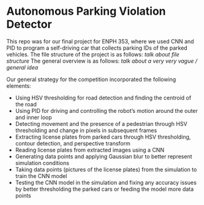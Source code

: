 # Autonomous Parking Violation Detector
This repo was for our final project for ENPH 353, where we used CNN and PID to program a self-driving car that collects parking IDs of the parked
vehicles.
The file structure of the project is as follows: *talk about file structure*
The general overview is as follows: *talk about a very very vague / general idea*

Our general strategy for the competition incorporated the following elements:
- Using HSV thresholding for road detection and finding the centroid of the road
- Using PID for driving and controlling the robot’s motion around the outer and inner loop 
- Detecting movement and the presence of a pedestrian through HSV thresholding and change in pixels in subsequent frames
- Extracting license plates from parked cars through HSV thresholding, contour detection, and perspective transform 
- Reading license plates from extracted images using a CNN
- Generating data points and applying Gaussian blur to better represent simulation conditions 
- Taking data points (pictures of the license plates) from the simulation to train the CNN model 
- Testing the CNN model in the simulation and fixing any accuracy issues by better thresholding the parked cars or feeding the model more data points 

